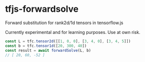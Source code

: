 # tfjs-forwardsolve
Forward substitution for rank2d/1d tensors in tensorflow.js

Currently experimental and for learning purposes. Use at own risk.

```js
const L = tfc.tensor2d([[1, 0, 0], [3, 4, 0], [3, 4, 5]])
const b = tfc.tensor1d([20, 300, 40])
const result = await forwardSolve(L, b)
// [ 20, 60, -52 ]
```

